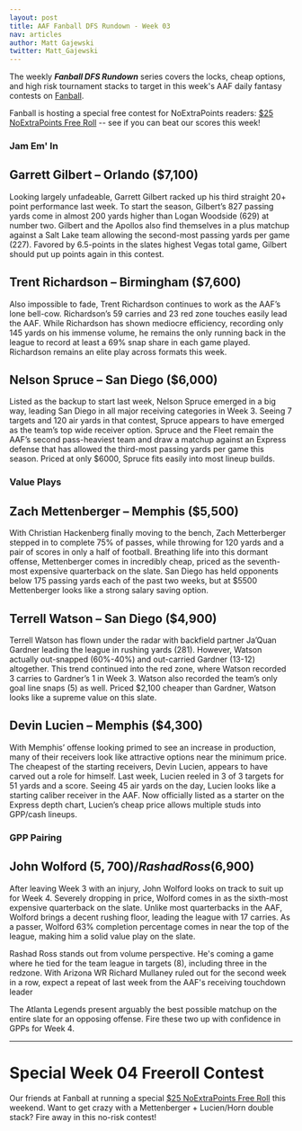 ```yaml
---
layout: post
title: AAF Fanball DFS Rundown - Week 03
nav: articles
author: Matt Gajewski
twitter: Matt_Gajewski
---
```


The weekly **_Fanball DFS Rundown_** series covers the locks, cheap options, and high risk tournament stacks to target in this week's AAF daily fantasy contests on [Fanball](https://www.fanball.com/lobby/salary-cap?sport=AAF).

Fanball is hosting a special free contest for NoExtraPoints readers: [\$25 NoExtraPoints Free Roll](https://www.fanball.com/contests/63HXwz) -- see if you can beat our scores this week!

<h3 class="team-header aaf-header">Jam Em' In</h3>

## Garrett Gilbert – Orlando (\$7,100)

Looking largely unfadeable, Garrett Gilbert racked up his third straight 20+ point performance last week. To start the season, Gilbert’s 827 passing yards come in almost 200 yards higher than Logan Woodside (629) at number two. Gilbert and the Apollos also find themselves in a plus matchup against a Salt Lake team allowing the second-most passing yards per game (227). Favored by 6.5-points in the slates highest Vegas total game, Gilbert should put up points again in this contest.

## Trent Richardson – Birmingham (\$7,600)

Also impossible to fade, Trent Richardson continues to work as the AAF’s lone bell-cow. Richardson’s 59 carries and 23 red zone touches easily lead the AAF. While Richardson has shown mediocre efficiency, recording only 145 yards on his immense volume, he remains the only running back in the league to record at least a 69% snap share in each game played. Richardson remains an elite play across formats this week.

## Nelson Spruce – San Diego (\$6,000)

Listed as the backup to start last week, Nelson Spruce emerged in a big way, leading San Diego in all major receiving categories in Week 3. Seeing 7 targets and 120 air yards in that contest, Spruce appears to have emerged as the team’s top wide receiver option. Spruce and the Fleet remain the AAF’s second pass-heaviest team and draw a matchup against an Express defense that has allowed the third-most passing yards per game this season. Priced at only \$6000, Spruce fits easily into most lineup builds.

<h3 class="team-header aaf-header">Value Plays</h3>

## Zach Mettenberger – Memphis (\$5,500)

With Christian Hackenberg finally moving to the bench, Zach Metterberger stepped in to complete 75% of passes, while throwing for 120 yards and a pair of scores in only a half of football. Breathing life into this dormant offense, Mettenberger comes in incredibly cheap, priced as the seventh-most expensive quarterback on the slate. San Diego has held opponents below 175 passing yards each of the past two weeks, but at \$5500 Mettenberger looks like a strong salary saving option.

## Terrell Watson – San Diego (\$4,900)

Terrell Watson has flown under the radar with backfield partner Ja’Quan Gardner leading the league in rushing yards (281). However, Watson actually out-snapped (60%-40%) and out-carried Gardner (13-12) altogether. This trend continued into the red zone, where Watson recorded 3 carries to Gardner’s 1 in Week 3. Watson also recorded the team’s only goal line snaps (5) as well. Priced \$2,100 cheaper than Gardner, Watson looks like a supreme value on this slate.

## Devin Lucien – Memphis (\$4,300)

With Memphis’ offense looking primed to see an increase in production, many of their receivers look like attractive options near the minimum price. The cheapest of the starting receivers, Devin Lucien, appears to have carved out a role for himself. Last week, Lucien reeled in 3 of 3 targets for 51 yards and a score. Seeing 45 air yards on the day, Lucien looks like a starting caliber receiver in the AAF. Now officially listed as a starter on the Express depth chart, Lucien’s cheap price allows multiple studs into GPP/cash lineups.

<h3 class="team-header aaf-header">GPP Pairing</h3>

## John Wolford ($5,700) / Rashad Ross ($6,900)

After leaving Week 3 with an injury, John Wolford looks on track to suit up for Week 4. Severely dropping in price, Wolford comes in as the sixth-most expensive quarterback on the slate. Unlike most quarterbacks in the AAF, Wolford brings a decent rushing floor, leading the league with 17 carries. As a passer, Wolford 63% completion percentage comes in near the top of the league, making him a solid value play on the slate.

Rashad Ross stands out from volume perspective. He's coming a game where he tied for the team league in targets (8), including three in the redzone. With Arizona WR Richard Mullaney ruled out for the second week in a row, expect a repeat of last week from the AAF's receiving touchdown leader

The Atlanta Legends present arguably the best possible matchup on the entire slate for an opposing offense. Fire these two up with confidence in GPPs for Week 4.

---

# Special Week 04 Freeroll Contest

Our friends at Fanball at running a special [\$25 NoExtraPoints Free Roll](https://www.fanball.com/contests/63HXwz) this weekend. Want to get crazy with a Mettenberger + Lucien/Horn double stack? Fire away in this no-risk contest!

